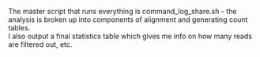 The master script that runs everything is command_log_share.sh  - the analysis is broken up into components of alignment and generating count tables.  
I also output a final statistics table which gives me info on how many reads are filtered out, etc.
